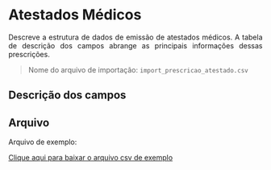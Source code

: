 # Atestados Médicos
<p align="justify"> 
Descreve a estrutura de dados de emissão de atestados médicos. A tabela de descrição dos campos abrange as principais informações dessas prescrições.
 </p>

> Nome do arquivo de importação: `import_prescricao_atestado.csv`


## Descrição dos campos

[](tables/campos.md ':include')


## Arquivo
<p align="justify">Arquivo de exemplo:</p>

[Clique aqui para baixar o arquivo csv de exemplo](documentacao/view_prescricao_atestado/import_prescricao_atestado.csv ':ignore')
